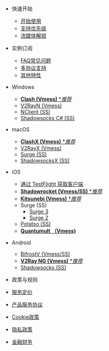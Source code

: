 * 快速开始
  * [开始使用](/quick/start)
  * [支持优先级](/general/support)
  * [流媒体解锁](/general/streaming)

* 实例订阅
  * [FAQ常见问题](/general/faq)
  * [多协议支持](/feature/protocols)
  * [其他特性](/feature/others)

* Windows
  * [**Clash (Vmess)** **推荐*](/windows/clash)
  * [V2RayN (Vmess)](/windows/v2rayn)
  * [NClient (SS)](/windows/nclient)
  * [Shadowsocks C# (SS)](/windows/shadowsocks)	

* macOS
  * [**ClashX (Vmess)** **推荐*](/macos/clashx) 
  * [V2RayX (Vmess)](/macos/v2rayx)
  * [Surge (SS)](/macos/surge)
  * [ShadowsocksX (SS)](/macos/shadowsocksx)

* iOS
  * [通过 TestFlight 获取客户端](/ios/testflight) 
  * [**Shadowrocket (Vmess/SS)** **推荐*](/ios/shadowrocket)
  * [**Kitsunebi (Vmess)** **推荐*](/ios/kitsunebi)
  * Surge (SS)
    * [Surge 3](/ios/surge3)
    * [Surge 2](/ios/surge2)
  * [Potatso (SS)](/ios/potatso)
  * [**Quantumult （Vmess)**](/ios/quantumult)

* Android
  * [BifrostV (Vmess/SS)](/android/bifrostv)
  * [**V2Ray NG (Vmess)** **推荐*](/android/v2rayng)
  * [Shadowsocks (SS)](/android/shadowsocks)

*  政策与规则
  * [服务定价](/policy/pricing)
  * [产品服务协议](/policy/tos)
  * [Cookie政策](/policy/cookies)
  * [隐私政策](/policy/privacy)
  * [金融财务](/policy/finance)
